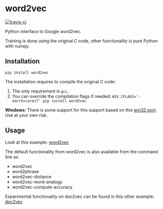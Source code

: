 word2vec
========

[![travis-ci](https://api.travis-ci.org/danielfrg/word2vec.svg)](https://travis-ci.org/danielfrg/word2vec)

Python interface to Google word2vec.

Training is done using the original C code, other functionality is pure Python with numpy.

## Installation

```
pip install word2vec
```

The installation requires to compile the original C code:

1. The only requirement is `gcc`.
2. You can override the compilation flags if needed: `W2V_CFLAGS='-march=corei7' pip install word2vec`

**Windows:** There is some support for this support based on this [win32 port](https://github.com/zhangyafeikimi/word2vec-win32). Use at your own risk.

## Usage

Look at this example:
[word2vec](http://nbviewer.ipython.org/urls/raw.github.com/danielfrg/word2vec/master/examples/word2vec.ipynb)

The default functionality from word2vec is also available from the command line as:
- word2vec
- word2phrase
- word2vec-distance
- word2vec-word-analogy
- word2vec-compute-accuracy

Experimental functionality on doc2vec can be found in this other example:
[doc2vec](http://nbviewer.ipython.org/urls/raw.github.com/danielfrg/word2vec/master/examples/doc2vec.ipynb)
